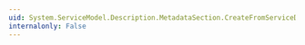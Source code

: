 ```yaml
---
uid: System.ServiceModel.Description.MetadataSection.CreateFromServiceDescription(System.Web.Services.Description.ServiceDescription)
internalonly: False
---
```

